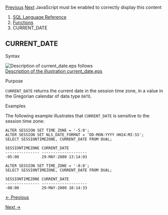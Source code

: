 [Previous](CUME_DIST.md) [Next](CURRENT_TIMESTAMP.md) JavaScript must be
enabled to correctly display this content

  1. [SQL Language Reference ](index.md)
  2. [Functions](Functions.md)
  3. CURRENT_DATE 

## CURRENT_DATE

Syntax

![Description of current_date.eps
follows](https://docs.oracle.com/en/database/oracle/oracle-database/23/sqlrf/img/current_date.gif)  
[Description of the illustration current_date.eps](img_text/current_date.md)

Purpose

`CURRENT_DATE` returns the current date in the session time zone, in a value
in the Gregorian calendar of data type `DATE`.

Examples

The following example illustrates that `CURRENT_DATE` is sensitive to the
session time zone:

    
    
    ALTER SESSION SET TIME_ZONE = '-5:0';
    ALTER SESSION SET NLS_DATE_FORMAT = 'DD-MON-YYYY HH24:MI:SS';
    SELECT SESSIONTIMEZONE, CURRENT_DATE FROM DUAL;
    
    SESSIONTIMEZONE CURRENT_DATE
    --------------- --------------------
    -05:00          29-MAY-2000 13:14:03
    
    ALTER SESSION SET TIME_ZONE = '-8:0';
    SELECT SESSIONTIMEZONE, CURRENT_DATE FROM DUAL;
    
    SESSIONTIMEZONE CURRENT_DATE
    --------------- --------------------
    -08:00          29-MAY-2000 10:14:33


[← Previous](CUME_DIST.md)

[Next →](CURRENT_TIMESTAMP.md)
